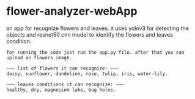 # flower-analyzer-webApp
an app for recognize flowers and leaves.
it uses yolov3 for detecting the objects and resnet50 cnn model to identify the flowers and leaves condition.

~~~ how to run the project ~~~
for running the code just run the app.py file. after that you can upload an flowers image.

~~~ list of flowers it can recognize: ~~~
daisy, sunflower, dandelion, rose, tulip, iris, water-lily.

~~~ leaves conditions it can recognize: ~~~
healthy, dry, magnesium lake, bug holes.
